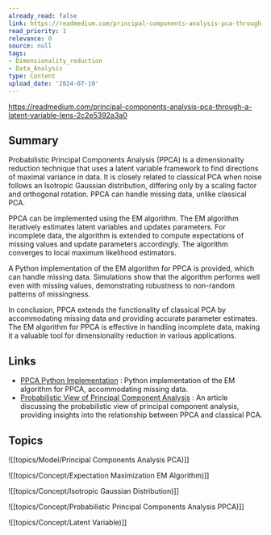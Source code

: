 ```yaml
---
already_read: false
link: https://readmedium.com/principal-components-analysis-pca-through-a-latent-variable-lens-2c2e5392a3a0
read_priority: 1
relevance: 0
source: null
tags:
- Dimensionality_reduction
- Data_Analysis
type: Content
upload_date: '2024-07-10'
---
```


https://readmedium.com/principal-components-analysis-pca-through-a-latent-variable-lens-2c2e5392a3a0
## Summary

Probabilistic Principal Components Analysis (PPCA) is a dimensionality reduction technique that uses a latent variable framework to find directions of maximal variance in data. It is closely related to classical PCA when noise follows an Isotropic Gaussian distribution, differing only by a scaling factor and orthogonal rotation. PPCA can handle missing data, unlike classical PCA.

PPCA can be implemented using the EM algorithm. The EM algorithm iteratively estimates latent variables and updates parameters. For incomplete data, the algorithm is extended to compute expectations of missing values and update parameters accordingly. The algorithm converges to local maximum likelihood estimators.

A Python implementation of the EM algorithm for PPCA is provided, which can handle missing data. Simulations show that the algorithm performs well even with missing values, demonstrating robustness to non-random patterns of missingness.

In conclusion, PPCA extends the functionality of classical PCA by accommodating missing data and providing accurate parameter estimates. The EM algorithm for PPCA is effective in handling incomplete data, making it a valuable tool for dimensionality reduction in various applications.
## Links

- [PPCA Python Implementation](https://github.com/nstew296/ppca/blob/main/test_ppca.py) : Python implementation of the EM algorithm for PPCA, accommodating missing data.
- [Probabilistic View of Principal Component Analysis](https://towardsdatascience.com/probabilistic-view-of-principal-component-analysis-9c1bbb3f167) : An article discussing the probabilistic view of principal component analysis, providing insights into the relationship between PPCA and classical PCA.

## Topics

![[topics/Model/Principal Components Analysis PCA)]]

![[topics/Concept/Expectation Maximization EM Algorithm)]]

![[topics/Concept/Isotropic Gaussian Distribution)]]

![[topics/Concept/Probabilistic Principal Components Analysis PPCA)]]

![[topics/Concept/Latent Variable)]]